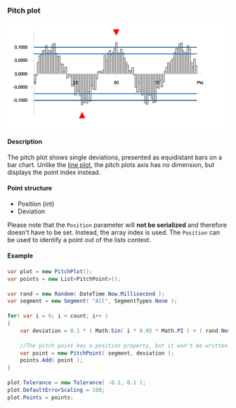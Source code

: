 [preview]: gfx/Pitch.png "Pitch plot"

### Pitch plot

![pitch plot][preview]

#### Description

The pitch plot shows single deviations, presented as equidistant bars on a bar chart. Unlike the [line plot](Line.md), the pitch plots axis has no dimension, but displays the point index instead.

#### Point structure

* Position (int)
* Deviation

Please note that the `Position` parameter will __not be serialized__ and therefore doesn't have to be set. Instead, the array index is used. The `Position` can be used to identify a point out of the lists context.

#### Example

```csharp
var plot = new PitchPlot();
var points = new List<PitchPoint>();

var rand = new Random( DateTime.Now.Millisecond );
var segment = new Segment( "All", SegmentTypes.None );

for( var i = 0; i < count; i++ )
{
	var deviation = 0.1 * ( Math.Sin( i * 0.05 * Math.PI ) + ( rand.NextDouble() - 0.5 ) * 0.5 );

	//The pitch point has a position property, but it won't be written. Instead, the point order matters.
	var point = new PitchPoint( segment, deviation );
	points.Add( point );
}

plot.Tolerance = new Tolerance( -0.1, 0.1 );
plot.DefaultErrorScaling = 100;
plot.Points = points;
```
